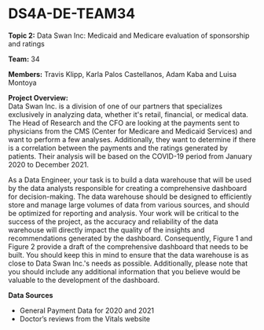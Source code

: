 # DS4A-DE-TEAM34

**Topic 2:** Data Swan Inc: Medicaid and Medicare evaluation of sponsorship
and ratings

**Team:** 34

**Members:** Travis Klipp, Karla Palos Castellanos, Adam Kaba and Luisa Montoya

**Project Overview:** <br>
Data Swan Inc. is a division of one of our partners that specializes exclusively in analyzing data,
whether it's retail, financial, or medical data. The Head of Research and the CFO are looking at
the payments sent to physicians from the CMS (Center for Medicare and Medicaid Services)
and want to perform a few analyses. Additionally, they want to determine if there is a correlation
between the payments and the ratings generated by patients. Their analysis will be based on
the COVID-19 period from January 2020 to December 2021.

As a Data Engineer, your task is to build a data warehouse that will be used by the data
analysts responsible for creating a comprehensive dashboard for decision-making. The data
warehouse should be designed to efficiently store and manage large volumes of data from
various sources, and should be optimized for reporting and analysis. Your work will be critical to 
the success of the project, as the accuracy and reliability of the data warehouse will directly
impact the quality of the insights and recommendations generated by the dashboard.
Consequently, Figure 1 and Figure 2 provide a draft of the comprehensive dashboard that
needs to be built. You should keep this in mind to ensure that the data warehouse is as close to
Data Swan Inc.'s needs as possible. Additionally, please note that you should include any
additional information that you believe would be valuable to the development of the dashboard.

**Data Sources**
- General Payment Data for 2020 and 2021
- Doctor’s reviews from the Vitals website

